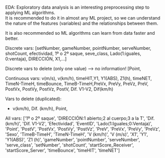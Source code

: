 
EDA: Exploratory data analysis is an interesting preprocessing step to applying ML algorithms.  
It is recommended to do it in almost any ML project, so we can understand the nature
of the features (variables) and the relationships between them.

It is also recommended so ML algorithms can learn from data faster and better.

Discrete vars:
[setNumber, gameNumber, pointNumber, serveNumber, shotCount, efectividad,
1º o 2º saque, seve_class, Lado(1:iguales, 0:ventaja), DIRECCIÓN, X1,...]

Discrete vars to delete (only one value) --> no information!
[Point,

Continuous vars:
v(m/s), v(km/h), timeHIT,Y1, Y1(ABS), Z1(h), timeNET, TimeN-TimeH,
timeBounce, TimeB-TimeH,PreVx, PreVy, PreVz, PreV, PostVx, PostVy,
PostVz, PostV, Dif. V1-V2, Dif(km/h)


Vars to delete (duplicated):
- v(km/h), Dif. (km/h), Point,  


All vars:
['1º o 2º saque',
 'DIRECCIÓN:1 abierto;2 al cuerpo;3 a la T',
 'Dif. (km/h)',
 'Dif. V1-V2',
 'Efectividad',
 'EventID',
 'Lado(1:Iguales;0:Ventaja)',
 'Point',
 'PostV',
 'PostVx',
 'PostVy',
 'PostVz',
 'PreV',
 'PreVx',
 'PreVy',
 'PreVz',
 'Sexo',
 'TimeB-TimeH',
 'TimeN-TimeH',
 'V (km/h)',
 'V (m/s)',
 'X1',
 'Y1',
 'Y1(ABS)',
 'Z1 (h)',
 'gameNumber',
 'pointNumber',
 'serveNumber',
 'serve_class',
 'setNumber',
 'shotCount',
 'startScore_Receiver',
 'startScore_Server',
 'timeBounce',
 'timeHIT',
 'timeNET']
